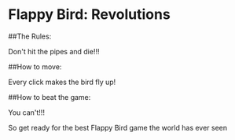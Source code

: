 # Flappy Bird: Revolutions

##The Rules:

Don't hit the pipes and die!!!

##How to move:

Every click makes the bird fly up!

##How to beat the game:

You can't!!!

So get ready for the best Flappy Bird game the world has ever seen
